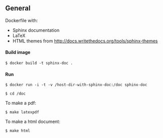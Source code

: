 ## General

Dockerfile with: 
* Sphinx documentation
* LaTeX
* HTML themes from http://docs.writethedocs.org/tools/sphinx-themes
 

#### Build image

``` 
$ docker build -t sphinx-doc .
```

#### Run

``` 
$ docker run -i -t -v /host-dir-with-sphinx-doc:/doc sphinx-doc
```

``` 
$ cd /doc
```

To make a pdf:
``` 
$ make latexpdf
```

To make a html document:
``` 
$ make html
```
